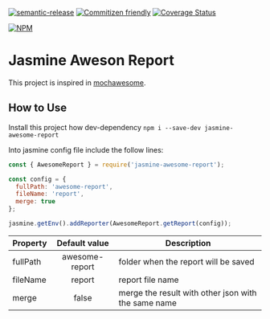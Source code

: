 [![semantic-release](https://img.shields.io/badge/%20%20%F0%9F%93%A6%F0%9F%9A%80-semantic--release-e10079.svg?style=flat-square)](https://github.com/semantic-release/semantic-release)
[![Commitizen friendly](https://img.shields.io/badge/commitizen-friendly-brightgreen.svg)](http://commitizen.github.io/cz-cli/)
[![Coverage Status](https://coveralls.io/repos/github/aperdomob/jasmine-awesome-report/badge.svg?branch=development)](https://coveralls.io/github/aperdomob/jasmine-awesome-report?branch=development)

[![NPM](https://nodei.co/npm/jasmine-awesome-report.png?downloads=true&downloadRank=true&stars=true)](https://nodei.co/npm/semantic-release/)

# Jasmine Aweson Report
This project is inspired in [mochawesome](https://github.com/adamgruber/mochawesome).

## How to Use
Install this project how dev-dependency
`npm i --save-dev jasmine-awesome-report`

Into jasmine config file include the follow lines:

```js
const { AwesomeReport } = require('jasmine-awesome-report');

const config = {
  fullPath: 'awesome-report',
  fileName: 'report',
  merge: true
};

jasmine.getEnv().addReporter(AwesomeReport.getReport(config));
```

| Property | Default value | Description |
| -------- | :-----------: | ----------- |
| fullPath | awesome-report | folder when the report will be saved |
| fileName | report | report file name |
| merge | false | merge the result with other json with the same name |

